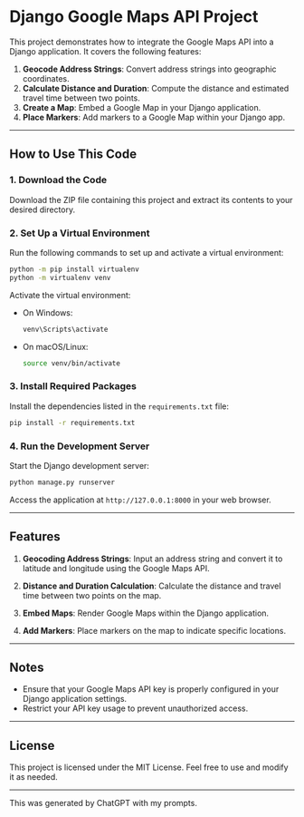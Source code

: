 # Django Google Maps API Project

This project demonstrates how to integrate the Google Maps API into a Django application. It covers the following features:

1. **Geocode Address Strings**: Convert address strings into geographic coordinates.
2. **Calculate Distance and Duration**: Compute the distance and estimated travel time between two points.
3. **Create a Map**: Embed a Google Map in your Django application.
4. **Place Markers**: Add markers to a Google Map within your Django app.

---

## How to Use This Code

### 1. Download the Code

Download the ZIP file containing this project and extract its contents to your desired directory.

### 2. Set Up a Virtual Environment

Run the following commands to set up and activate a virtual environment:

```bash
python -m pip install virtualenv
python -m virtualenv venv
```

Activate the virtual environment:

- On Windows:
  ```bash
  venv\Scripts\activate
  ```

- On macOS/Linux:
  ```bash
  source venv/bin/activate
  ```

### 3. Install Required Packages

Install the dependencies listed in the `requirements.txt` file:

```bash
pip install -r requirements.txt
```

### 4. Run the Development Server

Start the Django development server:

```bash
python manage.py runserver
```

Access the application at `http://127.0.0.1:8000` in your web browser.

---

## Features

1. **Geocoding Address Strings**:
   Input an address string and convert it to latitude and longitude using the Google Maps API.

2. **Distance and Duration Calculation**:
   Calculate the distance and travel time between two points on the map.

3. **Embed Maps**:
   Render Google Maps within the Django application.

4. **Add Markers**:
   Place markers on the map to indicate specific locations.

---

## Notes

- Ensure that your Google Maps API key is properly configured in your Django application settings.
- Restrict your API key usage to prevent unauthorized access.
  
---

## License

This project is licensed under the MIT License. Feel free to use and modify it as needed.

---

This was generated by ChatGPT with my prompts.
